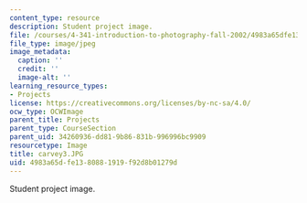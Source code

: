 ```yaml
---
content_type: resource
description: Student project image.
file: /courses/4-341-introduction-to-photography-fall-2002/4983a65dfe1380881919f92d8b01279d_carvey3.JPG
file_type: image/jpeg
image_metadata:
  caption: ''
  credit: ''
  image-alt: ''
learning_resource_types:
- Projects
license: https://creativecommons.org/licenses/by-nc-sa/4.0/
ocw_type: OCWImage
parent_title: Projects
parent_type: CourseSection
parent_uid: 34260936-dd81-9b86-831b-996996bc9909
resourcetype: Image
title: carvey3.JPG
uid: 4983a65d-fe13-8088-1919-f92d8b01279d
---
```

Student project image.